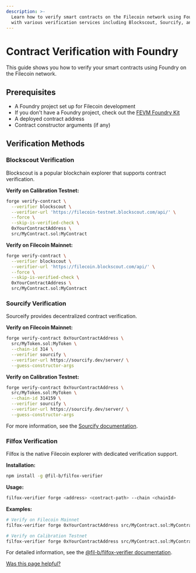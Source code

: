 ```yaml
---
description: >-
  Learn how to verify smart contracts on the Filecoin network using Foundry
  with various verification services including Blockscout, Sourcify, and Filfox.
---
```


# Contract Verification with Foundry

This guide shows you how to verify your smart contracts using Foundry on the Filecoin network.

## Prerequisites

- A Foundry project set up for Filecoin development
- If you don't have a Foundry project, check out the [FEVM Foundry Kit](/smart-contracts/developing-contracts/foundry.md)
- A deployed contract address
- Contract constructor arguments (if any)

## Verification Methods

### Blockscout Verification

Blockscout is a popular blockchain explorer that supports contract verification.

**Verify on Calibration Testnet:**

```bash
forge verify-contract \
  --verifier blockscout \
  --verifier-url 'https://filecoin-testnet.blockscout.com/api/' \
  --force \
  --skip-is-verified-check \
  0xYourContractAddress \
  src/MyContract.sol:MyContract
```

**Verify on Filecoin Mainnet:**

```bash
forge verify-contract \
  --verifier blockscout \
  --verifier-url 'https://filecoin.blockscout.com/api/' \
  --force \
  --skip-is-verified-check \
  0xYourContractAddress \
  src/MyContract.sol:MyContract
```

### Sourcify Verification

Sourceify provides decentralized contract verification.

**Verify on Filecoin Mainnet:**

```bash
forge verify-contract 0xYourContractAddress \
  src/MyToken.sol:MyToken \
  --chain-id 314 \
  --verifier sourcify \
  --verifier-url https://sourcify.dev/server/ \
  --guess-constructor-args
```

**Verify on Calibration Testnet:**

```bash
forge verify-contract 0xYourContractAddress \
  src/MyToken.sol:MyToken \
  --chain-id 314159 \
  --verifier sourcify \
  --verifier-url https://sourcify.dev/server/ \
  --guess-constructor-args
```

For more information, see the [Sourcify documentation](https://docs.sourcify.dev/docs/how-to-verify/).

### Filfox Verification

Filfox is the native Filecoin explorer with dedicated verification support.

**Installation:**

```bash
npm install -g @fil-b/filfox-verifier
```

**Usage:**

```bash
filfox-verifier forge <address> <contract-path> --chain <chainId>
```

**Examples:**

```bash
# Verify on Filecoin Mainnet
filfox-verifier forge 0xYourContractAddress src/MyContract.sol:MyContract --chain 314

# Verify on Calibration Testnet
filfox-verifier forge 0xYourContractAddress src/MyContract.sol:MyContract --chain 314159
```

For detailed information, see the [@fil-b/filfox-verifier documentation](https://www.npmjs.com/package/@fil-b/filfox-verifier).

[Was this page helpful?](https://airtable.com/apppq4inOe4gmSSlk/pagoZHC2i1iqgphgl/form?prefill_Page+URL=https://docs.filecoin.io/smart-contracts/developing-contracts/verify-a-contract/programmatic/foundry)
